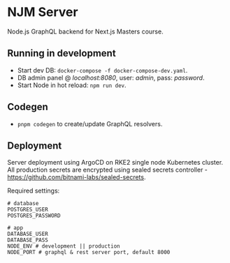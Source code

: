 # NJM Server

Node.js GraphQL backend for Next.js Masters course.

## Running in development

- Start dev DB: `docker-compose -f docker-compose-dev.yaml`.
- DB admin panel @ _localhost:8080_, user: _admin_, pass: _password_.
- Start Node in hot reload: `npm run dev`.

## Codegen

- `pnpm codegen` to create/update GraphQL resolvers.

## Deployment

Server deployment using ArgoCD on RKE2 single node Kubernetes cluster.
All production secrets are encrypted using sealed secrets controller - <https://github.com/bitnami-labs/sealed-secrets>.

Required settings:

```shell
# database
POSTGRES_USER
POSTGRES_PASSWORD

# app
DATABASE_USER
DATABASE_PASS
NODE_ENV # development || production
NODE_PORT # graphql & rest server port, default 8000
```
